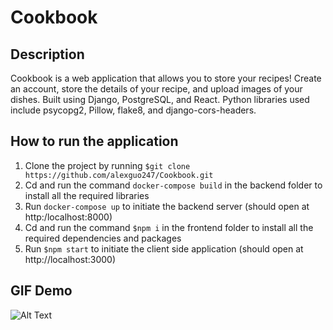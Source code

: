 # Cookbook
## Description
Cookbook is a web application that allows you to store your recipes! Create an account, store the details of your recipe, and upload
images of your dishes.
Built using Django, PostgreSQL, and React. Python libraries used include psycopg2, Pillow, flake8, and django-cors-headers. 

## How to run the application

1. Clone the project by running `$git clone https://github.com/alexguo247/Cookbook.git`
2. Cd and run the command `docker-compose build` in the backend folder to install all the required libraries
3. Run `docker-compose up` to initiate the backend server (should open at http:/localhost:8000)
4. Cd and run the command `$npm i` in the frontend folder to install all the required dependencies and packages
5. Run `$npm start` to initiate the client side application (should open at http://localhost:3000)

## GIF Demo

![Alt Text](https://media.giphy.com/media/lIs31JqQ8Tz10AyZn5/giphy.gif)
